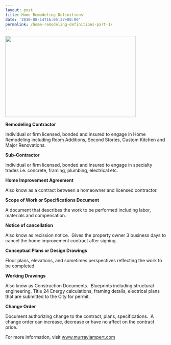 ```yaml
---
layout: post
title: Home Remodeling Definitions
date: '2010-08-14T16:05:37+00:00'
permalink: /home-remodeling-definitions-part-1/
---
```

<strong><a href="http://www.murraylampert.com"><img class="aligncenter size-full wp-image-487" title="Home Remodeling" src="http://murraylampert.com/wp-content/uploads/2010/08/Home-Remodeling.jpg" alt="" width="409" height="254" /></a></strong>

<strong>Remodeling Contractor</strong>

Individual or firm licensed, bonded and insured to engage in Home Remodeling including Room Additions, Second Stories, Custom Kitchen and Major Renovations.

<strong>Sub-Contractor</strong>

Individual or firm licensed, bonded and insured to engage in specialty trades i.e. concrete, framing, plumbing, electrical etc.

<strong>Home Improvement Agreement</strong>

Also know as a contract between a homeowner and licensed contractor.

<strong>Scope of Work or Specifications Document</strong>

A document that describes the work to be performed including labor, materials and compensation.

<strong>Notice of cancellation</strong>

Also know as recission notice.  Gives the property owner 3 business days to cancel the home improvement contract after signing.

<strong>Conceptual Plans or Design Drawings</strong>

Floor plans, elevations, and sometimes perspectives reflecting the work to be completed.

<strong>Working Drawings</strong>

Also know as Construction Documents.  Blueprints including structural engineering, Title 24 Energy calculations, framing details, electrical plans that are submitted to the City for permit.

<strong>Change Order</strong>

Document authorizing change to the contract, plans, specifications.  A change order can increase, decrease or have no affect on the contract price.

For more information, visit <a href="http://www.murraylampert.com">www.murraylampert.com</a>
